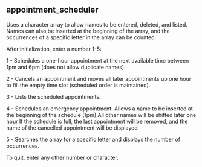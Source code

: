 ## appointment_scheduler
Uses a character array to allow names to be entered, deleted, and listed. 
Names can also be inserted at the beginning of the array, and the occurrences of a specific letter in the array can be counted.

After initialization, enter a number 1-5:

1 - Schedules a one-hour appointment at the next available time between 1pm and 6pm (does not allow duplicate names).

2 - Cancels an appointment and moves all later appointments up one hour to fill the empty time slot (scheduled order is maintained).

3 - Lists the scheduled appointments.

4 - Schedules an emergency appointment:
      Allows a name to be inserted at the beginning of the schedule (1pm)
      All other names will be shifted later one hour
      If the schedule is full, the last appointment will be removed, and the name of the cancelled appointment will be displayed
      
5 - Searches the array for a specific letter and displays the number of occurrences.

To quit, enter any other number or character.
